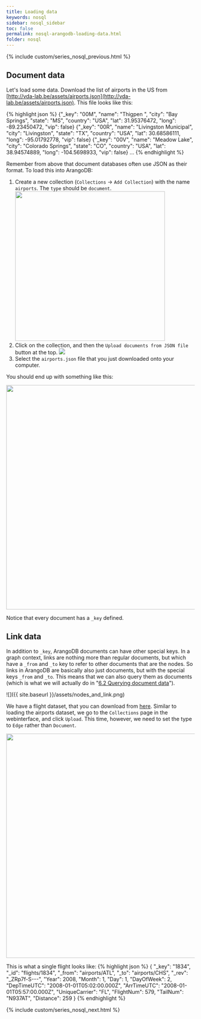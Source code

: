 ```yaml
---
title: Loading data
keywords: nosql
sidebar: nosql_sidebar
toc: false
permalink: nosql-arangodb-loading-data.html
folder: nosql
---
```

{% include custom/series_nosql_previous.html %}

## Document data
Let's load some data. Download the list of airports in the US from [http://vda-lab.be/assets/airports.json](http://vda-lab.be/assets/airports.json). This file looks like this:

{% highlight json %}
{"_key": "00M", "name": "Thigpen ", "city": "Bay Springs", "state": "MS", "country": "USA",
 "lat": 31.95376472, "long": -89.23450472, "vip": false}
{"_key": "00R", "name": "Livingston Municipal", "city": "Livingston", "state": "TX", "country": "USA",
 "lat": 30.68586111, "long": -95.01792778, "vip": false}
{"_key": "00V", "name": "Meadow Lake", "city": "Colorado Springs", "state": "CO", "country": "USA",
 "lat": 38.94574889, "long": -104.5698933, "vip": false}
...
{% endhighlight %}

Remember from above that document databases often use JSON as their format. To load this into ArangoDB:
1. Create a new collection (`Collections` -> `Add Collection`) with the name `airports`. The `type` should be `document`.<br/><img src="{{site.baseurl}}/assets/arangodb_createcollection.png" width="400px"/>
2. Click on the collection, and then the `Upload documents from JSON file` button at the top. ![]({{site.baseurl}}/assets/arangodb_upload.png)
3. Select the `airports.json` file that you just downloaded onto your computer.

You should end up with something like this:

<img src="{{site.baseurl}}/assets/arangodb_airports.png" width="600px"/>

Notice that every document has a `_key` defined.

## Link data
In addition to `_key`, ArangoDB documents can have other special keys. In a graph context, links are nothing more than regular documents, but which have a `_from` and `_to` key to refer to other documents that are the nodes. So links in ArangoDB are basically also just documents, but with the special keys `_from` and `_to`. This means that we can also query them as documents (which is what we will actually do in "[6.2 Querying document data](#62-querying-document-data)").

![]({{ site.baseurl }}/assets/nodes_and_link.png)

We have a flight dataset, that you can download from [here]({{site.baseurl}}/assets/flights.json). Similar to loading the airports dataset, we go to the `Collections` page in the webinterface, and click `Upload`. This time, however, we need to set the type to `Edge` rather than `Document`.

<img src="{{site.baseurl}}/assets/arangodb_createcollection_edges.png" width="600px" />

This is what a single flight looks like:
{% highlight json %}
{
  "_key": "1834", "_id": "flights/1834",
  "_from": "airports/ATL", "_to": "airports/CHS", "_rev": "_ZRp7f-S---",
  "Year": 2008, "Month": 1, "Day": 1, "DayOfWeek": 2,
  "DepTimeUTC": "2008-01-01T05:02:00.000Z", "ArrTimeUTC": "2008-01-01T05:57:00.000Z",
  "UniqueCarrier": "FL", "FlightNum": 579, "TailNum": "N937AT", "Distance": 259
}
{% endhighlight %}

{% include custom/series_nosql_next.html %}
